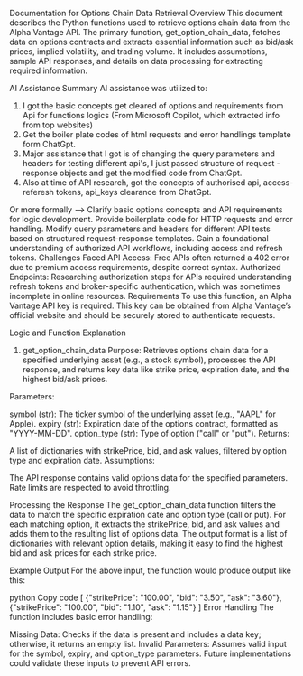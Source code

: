 
Documentation for Options Chain Data Retrieval
Overview
This document describes the Python functions used to retrieve options chain data from the Alpha Vantage API. The primary function, get_option_chain_data, fetches data on options contracts and extracts essential information such as bid/ask prices, implied volatility, and trading volume. It includes assumptions, sample API responses, and details on data processing for extracting required information.

AI Assistance Summary
AI assistance was utilized to:

1. I got the basic concepts get cleared of options and requirements from Api for functions logics (From Microsoft Copilot, which extracted info from top websites)
2. Get the boiler plate codes of html requests and error handlings template form ChatGpt.
3. Major assistance that I got is of changing the query parameters and headers for testing different api's, I just passed structure of request - response objects and get the modified code from ChatGpt.
4. Also at time of API research, got the concepts of authorised api, access-referesh tokens, api_keys clearance from  ChatGpt. 

Or more formally -->
Clarify basic options concepts and API requirements for logic development.
Provide boilerplate code for HTTP requests and error handling.
Modify query parameters and headers for different API tests based on structured request-response templates.
Gain a foundational understanding of authorized API workflows, including access and refresh tokens.
Challenges Faced
API Access: Free APIs often returned a 402 error due to premium access requirements, despite correct syntax.
Authorized Endpoints: Researching authorization steps for APIs required understanding refresh tokens and broker-specific authentication, which was sometimes incomplete in online resources.
Requirements
To use this function, an Alpha Vantage API key is required. This key can be obtained from Alpha Vantage’s official website and should be securely stored to authenticate requests.

Logic and Function Explanation
1. get_option_chain_data
Purpose: Retrieves options chain data for a specified underlying asset (e.g., a stock symbol), processes the API response, and returns key data like strike price, expiration date, and the highest bid/ask prices.

Parameters:

symbol (str): The ticker symbol of the underlying asset (e.g., "AAPL" for Apple).
expiry (str): Expiration date of the options contract, formatted as "YYYY-MM-DD".
option_type (str): Type of option ("call" or "put").
Returns:

A list of dictionaries with strikePrice, bid, and ask values, filtered by option type and expiration date.
Assumptions:

The API response contains valid options data for the specified parameters.
Rate limits are respected to avoid throttling.

Processing the Response
The get_option_chain_data function filters the data to match the specific expiration date and option type (call or put). For each matching option, it extracts the strikePrice, bid, and ask values and adds them to the resulting list of options data. The output format is a list of dictionaries with relevant option details, making it easy to find the highest bid and ask prices for each strike price.

Example Output
For the above input, the function would produce output like this:

python
Copy code
[
    {"strikePrice": "100.00", "bid": "3.50", "ask": "3.60"},
    {"strikePrice": "100.00", "bid": "1.10", "ask": "1.15"}
]
Error Handling
The function includes basic error handling:

Missing Data: Checks if the data is present and includes a data key; otherwise, it returns an empty list.
Invalid Parameters: Assumes valid input for the symbol, expiry, and option_type parameters. Future implementations could validate these inputs to prevent API errors.